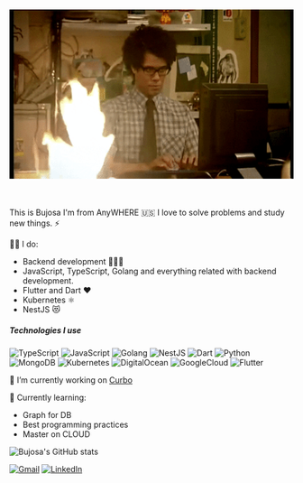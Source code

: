 <br />
<br />
<div align="center">
<img src="images/giphy.gif" alt="Bujosa" witdh="300" height="300"/>
</div>
<br />
<br />

 This is Bujosa I'm from AnyWHERE 🇺🇸 I love to solve problems and study new things. ⚡


👨‍💻 I do:
- Backend development 👨🏾‍💻
- JavaScript, TypeScript, Golang and everything related with backend development.
- Flutter and Dart ❤️
- Kubernetes ⚛️
- NestJS 😻

##### Technologies I use

![TypeScript](https://img.shields.io/badge/-TypeScript-000000?style=flat&logo=typescript)
![JavaScript](https://img.shields.io/badge/-JavaScript-000000?style=flat&logo=javascript)
![Golang](https://img.shields.io/badge/-Go-000000?style=flat&logo=go)
![NestJS](https://img.shields.io/badge/-NestJS-000000?style=flat&logo=nestjs)
![Dart](https://img.shields.io/badge/-Dart-000000?style=flat&logo=dart)
![Python](https://img.shields.io/badge/-Python-000000?style=flat&logo=python)
![MongoDB](https://img.shields.io/badge/-MongoDB-000000?style=flat&logo=mongodb)
![Kubernetes](https://img.shields.io/badge/-Kubernetes-000000?style=flat&logo=kubernetes)
![DigitalOcean](https://img.shields.io/badge/-Digital%20Ocean-000000?style=flat&logo=digitalocean)
![GoogleCloud](https://img.shields.io/badge/-Google%20Cloud-000000?style=flat&logo=googlecloud)
![Flutter](https://img.shields.io/badge/-Flutter-000000?style=flat&logo=flutter)

🔭 I’m currently working on [Curbo](https://cars.curbo.co/?)

🌱 Currently learning:
- Graph for DB
- Best programming practices 
- Master on CLOUD

![Bujosa's GitHub stats](https://github-readme-stats.vercel.app/api?username=bujosa&show_icons=true&theme=radical&count_private=true) 

[![Gmail](https://img.shields.io/badge/-GMAIL-D14836?style=for-the-badge&logo=gmail&logoColor=white)](mailto:davidbujosa@gmail.com)
[![LinkedIn](https://img.shields.io/badge/-LINKEDIN-0077B5?style=for-the-badge&logo=linkedin&logoColor=white)](https://www.linkedin.com/in/davidbujosa/)
